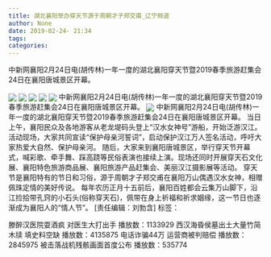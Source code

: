 ```yaml
---
title: 湖北襄阳举办穿天节源于周朝才子郑交甫_辽宁频道
author: None
date: 2019-02-24- 21:34
tags: 
categories: 
---
```

中新网襄阳2月24日电(胡传林)一年一度的湖北襄阳穿天节暨2019春季旅游赶集会24日在襄阳唐城景区开幕。
<!-- more -->
                
<img align="center" border="0" src="http://p0.ifengimg.com/fck/2019_09/69196d153b3c4cf_w540_h359.jpg" />
                
<img align="center" border="0" src="http://p0.ifengimg.com/fck/2019_09/8ac60d6a73c4473_w540_h359.jpg" />
            
<img align="center" border="0" src="http://p0.ifengimg.com/fck/2019_09/b37fce09e32133f_w540_h359.jpg" />
<img align="center" border="0" src="http://p0.ifengimg.com/fck/2019_09/6343b62205ed29b_w540_h360.jpg" />
<img align="center" border="0" src="http://p0.ifengimg.com/fck/2019_09/426cc753c92ed88_w540_h272.jpg" />
中新网襄阳2月24日电(胡传林)一年一度的湖北襄阳穿天节暨2019春季旅游赶集会24日在襄阳唐城景区开幕。
<img align="center" border="0" src="http://p2.ifengimg.com/a/2016/0810/204c433878d5cf9size1_w16_h16.png" />
中新网襄阳2月24日电(胡传林)一年一度的湖北襄阳穿天节暨2019春季旅游赶集会24日在襄阳唐城景区开幕。
当日上午，襄阳民众及各地游客从老龙堤码头登上“汉水女神号”游船，开始泛游汉江。活动现场，大家共同宣读“保护母亲河誓词”，启动保护汉江万人签名活动，呼吁大家热爱大自然、保护母亲河。
随后，大家来到襄阳唐城景区，举行穿天节开幕式，喊彩歌、牵手舞、踩高跷等民俗表演也接续上演。现场还同时开展穿天石文化展、襄阳特色旅游商品展、襄阳旅游产品赶集会、美丽汉江摄影展等活动。
穿天节是襄阳特有的节日和习俗，源于周朝才子郑交甫在襄阳万山偶遇汉水女神，相赠佩珠定情的美好传说。
每年农历正月十五前后，襄阳百姓都会云集万山脚下，沿江捡拾带孔窍的小石头(俗称穿天石)，佩带在身上祈福和祈求姻缘，这一节日也逐渐成为襄阳人的“情人节”。
[责任编辑：刘勃含]
标签：
 
             
滕醉汉医院耍酒疯 对医生大打出手
播放数：1133929
西汉海昏侯墓出土大量竹简木牍 填史料空缺
播放数：4135875
电话诈骗44万 运营商被判赔偿
播放数：2845975
被击落战机残骸画面首度公布
播放数：535774
